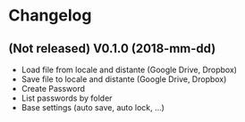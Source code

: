 # Changelog

## (Not released) V0.1.0 (2018-mm-dd)

- Load file from locale and distante (Google Drive, Dropbox)
- Save file to locale and distante (Google Drive, Dropbox)
- Create Password
- List passwords by folder
- Base settings (auto save, auto lock, ...)

